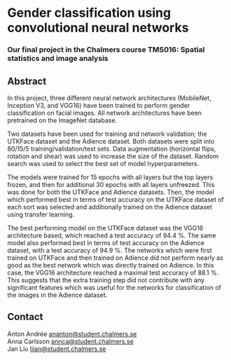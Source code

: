 # Gender classification using convolutional neural networks
### Our final project in the Chalmers course TMS016: Spatial statistics and image analysis

## Abstract
In this project, three different neural network architectures (MobileNet, Inception V3, and VGG16) have been trained to perform gender classification on facial images. All network architectures have been pretrained on the ImageNet database.

Two datasets have been used for training and network validation; the UTKFace dataset and the Adience dataset. Both datasets were split into 80/15/5 training/validation/test sets. Data augmentation (horizontal flips, rotation and shear) was used to increase the size of the dataset. Random search was used to select the best set of model hyperparameters.

The models were trained for 15 epochs with all layers but the top layers frozen, and then for additional 30 epochs with all layers unfreezed. This was done for both the UTKFace and Adience datasets. Then, the model which performed best in terms of test accuracy on the UTKFace dataset of each sort was selected and additionally trained on the Adience dataset using transfer learning.

The best performing model on the UTKFace dataset was the VGG16 architecture based, which reached a test accuracy of 94.4 \%. The same model also performed best in terms of test accuracy on the Adience dataset, with a test accuracy of 94.9 \%. The networks which were first trained on UTKFace and then trained on Adience did not perform nearly as good as the best network which was directly trained on Adience. In this case, the VGG16 architecture reached a maximal test accuracy of 88.1 \%. This suggests that the extra training step did not contribute with any significant features which was useful for the networks for classification of the images in the Adience dataset.

## Contact
Anton Andrée <ananton@student.chalmers.se>  
Anna Carlsson <annca@student.chalmers.se>  
Jan Liu <lijan@student.chalmers.se>
